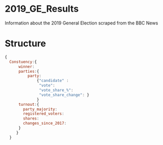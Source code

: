 # 2019_GE_Results
Information about the 2019 General Election scraped from the BBC News

# Structure
```javascript
{
  Constuency:{
      winner:
      parties:{
          party:
              {"candidate" : 
               "vote":
               "vote_share_%": 
               "vote_share_change": }
              }
      turnout:{
        party_majority:
        registered_voters:
        shares:
        changes_since_2017:
      }
     }
  }
```
